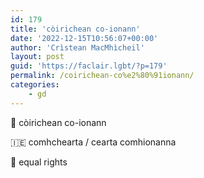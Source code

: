```yaml
---
id: 179
title: 'còirichean co-ionann'
date: '2022-12-15T10:56:07+00:00'
author: 'Crìstean MacMhìcheil'
layout: post
guid: 'https://faclair.lgbt/?p=179'
permalink: /coirichean-co%e2%80%91ionann/
categories:
    - gd
---
```


&#x1f3f4;&#xe0067;&#xe0062;&#xe0073;&#xe0063;&#xe0074;&#xe007f; còirichean co-ionann

&#x1f1ee;&#x1f1ea; comhchearta / cearta comhionanna

&#x1f3f4;&#xe0067;&#xe0062;&#xe0065;&#xe006e;&#xe0067;&#xe007f; equal rights
